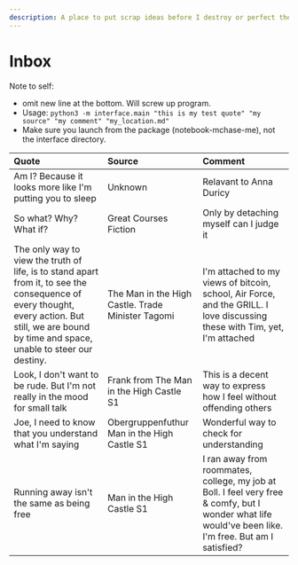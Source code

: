 ```yaml
---
description: A place to put scrap ideas before I destroy or perfect them.
---
```


# Inbox
Note to self: 
- omit new line at the bottom. Will screw up program.
- Usage: `python3 -m interface.main "this is my test quote" "my source" "my comment" "my_location.md"`
- Make sure you launch from the package (notebook-mchase-me), not the interface directory.

|Quote|Source|Comment|
| :--- | :--- | :--- |
   |Am I? Because it looks more like I'm putting you to sleep|Unknown|Relavant to Anna Duricy|
   |So what? Why? What if?|Great Courses Fiction|Only by detaching myself can I judge it|
   |The only way to view the truth of life, is to stand apart from it, to see the consequence of every thought, every action. But still, we are bound by time and space, unable to steer our destiny.|The Man in the High Castle. Trade Minister Tagomi|I'm attached to my views of bitcoin, school, Air Force, and the GRILL. I love discussing these with Tim, yet, I'm attached|
   |Look, I don't want to be rude. But I'm not really in the mood for small talk|Frank from The Man in the High Castle S1|This is a decent way to express how I feel without offending others|
   |Joe, I need to know that you understand what I'm saying|Obergruppenfuthur Man in the High Castle S1|Wonderful way to check for understanding|
   |Running away isn't the same as being free|Man in the High Castle S1|I ran away from roommates, college, my job at Boll. I feel very free & comfy, but I wonder what life would've been like. I'm free. But am I satisfied?|